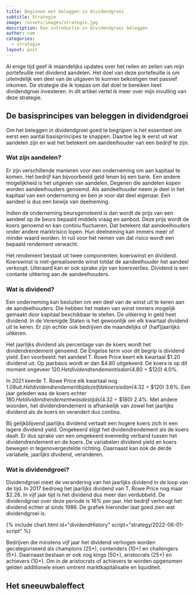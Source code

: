 ```yaml
---
title: Beginnen met beleggen in dividendgroei
subtitle: Strategie
image: /assets/images/strategie.jpg
description: Een introductie in dividendgroei beleggen
author: sam
categories:
  - strategie
layout: post
---
```


Al enige tijd geef ik maandelijks updates over het reilen en zeilen van mijn portefeuille met dividend aandelen. Het doel van deze portefeuille is om uiteindelijk een deel van de uitgaven te kunnen bekostigen met passief inkomen. De strategie die ik toepas om dat doel te bereiken heet dividendgroei investeren. In dit artikel vertel ik meer over mijn invulling van deze strategie.

## De basisprincipes van beleggen in dividendgroei

Om het beleggen in dividendgroei goed te begrijpen is het essentieel om eerst een aantal basisprincipes te snappen. Daartoe leg ik eerst uit wat aandelen zijn en wat het betekent om aandeelhouder van een bedrijf te zijn.

### Wat zijn aandelen?

Er zijn verschillende manieren voor een onderneming om aan kapitaal te komen. Het bedrijf kan bijvoorbeeld geld lenen bij een bank. Een andere mogelijkheid is het uitgeven van aandelen. Degenen die aandelen kopen worden aandeelhouders genoemd. Als aandeelhouder neem je deel in het kapitaal van een onderneming en ben je voor dat deel eigenaar. Een aandeel is dus een bewijs van deelneming.

Indien de onderneming beursgenoteerd is dan wordt de prijs van een aandeel op de beurs bepaald middels vraag en aanbod. Deze prijs wordt de koers genoemd en kan continu fluctueren. Dat betekent dat aandeelhouders onder andere marktrisico lopen. Hun deelneming kan immers meer of minder waard worden. In ruil voor het nemen van dat risico wordt een bepaald rendement verwacht.

Het rendement bestaat uit twee componenten: koerswinst en dividend. Koerswinst is niet-gerealiseerde winst totdat de aandeelhouder het aandeel verkoopt. Uiteraard kan er ook sprake zijn van koersverlies. Dividend is een contante uitkering aan de aandeelhouders.

### Wat is dividend?

Een onderneming kan besluiten om een deel van de winst uit te keren aan de aandeelhouders. Die hebben het maken van winst immers mogelijk gemaakt door kapitaal beschikbaar te stellen. De uitkering in geld heet dividend. In de Verenigde Staten is het gewoonlijk om elk kwartaal dividend uit te keren. Er zijn echter ook bedrijven die maandelijks of (half)jaarlijks uitkeren.

Het jaarlijks dividend als percentage van de koers wordt het dividendrendement genoemd. De Engelse term voor dit begrip is dividend yield. Een voorbeeld: het aandeel T. Rowe Price keert elk kwartaal $1.20 dividend uit. Op jaarbasis wordt er dan $4.80 uitgekeerd. De koers is op dit moment ongeveer $120. Het dividendrendement is dan ($4.80 ÷ $120) 4.0%.

In 2021 keerde T. Rowe Price elk kwartaal nog $1.08 uit. Het dividendrendement bij dezelfde koers is dan ($4.32 ÷ $120) 3.6%. Een jaar geleden was de koers echter $180. Het dividendrendement was destijds ($4.32 ÷ $180) 2.4%. Met andere woorden, het dividendrendement is afhankelijk van zowel het jaarlijks dividend als de koers en verandert dus continu.

Bij gelijkblijvend jaarlijks dividend vertaalt een hogere koers zich in een lagere dividend yield. Omgekeerd stijgt het dividendrendement als de koers daalt. Er dus sprake van een omgekeerd evenredig verband tussen het dividendrendement en de koers. De variabelen dividend yield en koers bewegen in tegenovergestelde richting. Daarnaast kan ook de derde variabele, jaarlijks dividend, veranderen.

### Wat is dividendgroei?

Dividendgroei meet de verandering van het jaarlijks dividend in de loop van de tijd. In 2017 bedroeg het jaarlijks dividend van T. Rowe Price nog maar $2.28. In vijf jaar tijd is het dividend dus meer dan verdubbeld. De dividendgroei over deze periode is 16% per jaar. Het bedrijf verhoogt het dividend echter al sinds 1986. De grafiek hieronder laat goed zien wat dividendgroei is.

{% include chart.html id="dividendHistory" script="strategy/2022-06-01-script" %}

Bedrijven die minstens vijf jaar het dividend verhogen worden gecategoriseerd als champions (25+), contenders (10+) en challengers (5+). Daarnaast bestaan er ook nog kings (50+), aristocrats (25+) en achievers (10+). Om in de aristocrats of achievers te worden opgenomen gelden additionele eisen omtrent marktkapitalisatie en liquiditeit.

## Het sneeuwbaleffect
